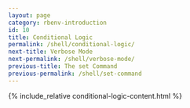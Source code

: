 ```yaml
---
layout: page
category: rbenv-introduction
id: 10
title: Conditional Logic
permalink: /shell/conditional-logic/
next-title: Verbose Mode
next-permalink: /shell/verbose-mode/
previous-title: The set Command
previous-permalink: /shell/set-command
---
```


{% include_relative conditional-logic-content.html %}